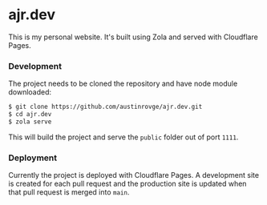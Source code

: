 # ajr.dev

This is my personal website. It's built using Zola and served with Cloudflare Pages.

### Development

The project needs to be cloned the repository and have node module downloaded:

```bash
$ git clone https://github.com/austinrovge/ajr.dev.git
$ cd ajr.dev
$ zola serve
```

This will build the project and serve the `public` folder out of port `1111`.


### Deployment

Currently the project is deployed with Cloudflare Pages. A development site is created for each pull request and the production site is updated when that pull request is merged into `main`.
